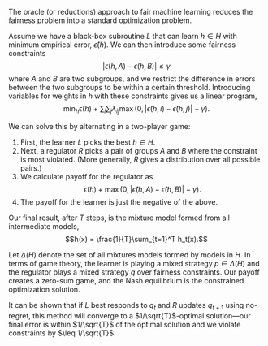 The oracle (or reductions) approach to fair machine learning reduces the fairness problem into a standard optimization problem.

Assume we have a black-box subroutine $L$ that can learn $h \in H$ with minimum empirical error, $\hat{\epsilon}(h)$. We can then introduce some fairness constraints $$\vert \epsilon(h, A) - \epsilon(h, B) \vert \leq \gamma$$ where $A$ and $B$ are two subgroups, and we restrict the difference in errors between the two subgroups to be within a certain threshold. Introducing variables for weights in $h$ with these constraints gives us a linear program, $$\min_h \hat{\epsilon}(h) + \sum_i \sum_j \lambda_{ij} \max(0, \vert \hat{\epsilon}(h, i) - \hat{\epsilon}(h, j)\vert - \gamma).$$

We can solve this by alternating in a two-player game:
1. First, the learner $L$ picks the best $h \in H$.
2. Next, a regulator $R$ picks a pair of groups $A$ and $B$ where the constraint is most violated. (More generally, $R$ gives a distribution over all possible pairs.)
3. We calculate payoff for the regulator as $$\hat{\epsilon}(h) + \max(0, \vert \hat{\epsilon}(h, A) - \hat{\epsilon}(h, B)\vert - \gamma).$$
4. The payoff for the learner is just the negative of the above.

Our final result, after $T$ steps, is the mixture model formed from all intermediate models, $$h(x) = \frac{1}{T}\sum_{t=1}^T h_t(x).$$

Let $\Delta(H)$ denote the set of all mixtures models formed by models in $H$. In terms of game theory, the learner is playing a mixed strategy $p \in \Delta(H)$ and the regulator plays a mixed strategy $q$ over fairness constraints. Our payoff creates a zero-sum game, and the Nash equilibrium is the constrained optimization solution.

It can be shown that if $L$ best responds to $q_t$ and $R$ updates $q_{t+1}$ using no-regret, this method will converge to a $1/\sqrt{T}$-optimal solution—our final error is within $1/\sqrt{T}$ of the optimal solution and we violate constraints by $\leq 1/\sqrt{T}$.